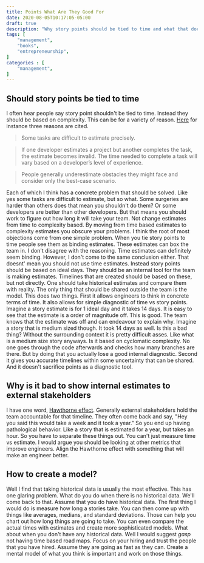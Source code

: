 ```yaml
---
title: Points What Are They Good For
date: 2020-08-05T10:17:05-05:00
draft: true
description: "Why story points should be tied to time and what that does for you."
tags: [
    "management",
    "books",
    "entrepreneurship",
]
categories : [
    "management",
]
---
```

## Should story points be tied to time
I often hear people say story point shouldn't be tied to time.
Instead they should be based on complexity.
This can be for a variety of reason.
[Here](https://rubygarage.org/blog/3-reasons-to-estimate-with-story-points) for instance three reasons are cited.
> Some tasks are difficult to estimate precisely.

> If one developer estimates a project but another completes the task, the estimate becomes invalid. The time needed to complete a task will vary based on a developer’s level of experience.

> People generally underestimate obstacles they might face and consider only the best-case scenario.

Each of which I think has a concrete problem that should be solved.
Like yes some tasks are difficult to estimate, but so what.
Some surgeries are harder than others does that mean you shouldn't do them?
Or some developers are better than other developers.
But that means you should work to figure out how long it will take your team.
Not change estimates from time to complexity based.
By moving from time based estimates to complexity estimates you obscure your problems.
I think the root of most objections come from one simple problem.
When you tie story points to time people see them as binding estimates.
These estimates can box the team in.
I don't disagree with the reasoning.
Time estimates can definitely seem binding.
However, I don't come to the same conclusion either.
That doesnt' mean you should not use time estimates.
Instead story points should be based on ideal days.
They should be an internal tool for the team is making estimates.
Timelines that are created should be based on these, but not directly.
One should take historical estimates and compare them with reality.
The only thing that should be shared outside the team is the model.
This does two things.
First it allows engineers to think in concrete terms of time.
It also allows for simple diagnostic of time vs story points.
Imagine a story estimate is for 1 ideal day and it takes 14 days.
It is easy to see that the estimate is a order of magnitude off.
This is good.
The team knows that the estimate was off and can endeavour to explain why.
Imagine a story that is medium sized though.
It took 14 days as well.
Is this a bad thing?
Without the surrounding context it is pretty difficult asses.
Like what is a medium size story anyways.
Is it based on cyclomatic complexity.
No one goes through the code afterwards and checks how many branches are there.
But by doing that you actually lose a good internal diagnostic.
Second it gives you accurate timelines within some uncertainty that can be shared.
And it doesn't sacrifice points as a diagnostic tool.

## Why is it bad to show internal estimates to external stakeholders
I have one word, [Hawthorne effect](https://en.wikipedia.org/wiki/Hawthorne_effect).
Generally external stakeholders hold the team accountable for that timeline.
They often come back and say, "Hey you said this would take a week and it took a year."
So you end up having pathological behavior.
Like a story that is estimated for a year, but takes an hour.
So you have to separate these things out.
You can't just measure time vs estimate.
I would argue you should be looking at other metrics that improve engineers.
Align the Hawthorne effect with something that will make an engineer better.

## How to create a model?
Well I find that taking historical data is usually the most effective.
This has one glaring problem.
What do you do when there is no historical data.
We'll come back to that.
Assume that you do have historical data.
The first thing I would do is measure how long a stories take.
You can then come up with things like averages, medians, and standard deviations.
Those can help you chart out how long things are going to take.
You can even compare the actual times with estimates and create more sophisticated models.
What about when you don't have any historical data.
Well I would suggest *gasp* not having time based road maps.
Focus on your hiring and trust the people that you have hired.
Assume they are going as fast as they can.
Create a mental model of what you think is important and work on those things.












